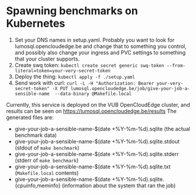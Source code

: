 # Spawning benchmarks on Kubernetes

1. Set your DNS names in setup.yaml.  Probably you want to look for lumosql.opencloudedge.be and change that to something you control, and possibly also change your ingress and PVC settings to something that your cluster supports.
2. Create swq token: `kubectl create secret generic swq-token --from-literal=token=your-very-secret-token`
3. Deploy the thing: `kubectl apply -f ./setup.yaml`
4. Send work with curl: `curl -L -H "Authorization: Bearer your-very-secret-token" -X PUT lumosql.opencloudedge.be/job/give-your-job-a-sensible-name  --data-binary @Makefile.local`

Currently, this service is deployed on the VUB OpenCloudEdge cluster,
and results can be seen on https://lumosql.opencloudedge.be/results
The generated files are:

- give-your-job-a-sensible-name-$(date +%Y-%m-%d).sqlite (the actual benchmark data)
- give-your-job-a-sensible-name-$(date +%Y-%m-%d).sqlite.stdout (stdout of `make benchmark`)
- give-your-job-a-sensible-name-$(date +%Y-%m-%d).sqlite.stderr (stderr of `make benchmark`)
- give-your-job-a-sensible-name-$(date +%Y-%m-%d).sqlite.txt (`Makefile.local` contents)
- give-your-job-a-sensible-name-$(date +%Y-%m-%d).sqlite.{cpuinfo,meminfo} (information about the system that ran the job)

